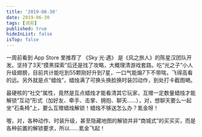 ```yaml
---
title: '2019-06-30'
date: 2019-06-30
tags: [词穷]
published: true
hideInList: false
isTop: false
---
```


一周前看到 App Store 里推荐了 《Sky 光·遇》 是《风之旅人》的陈星汉团队开发。坚持了3天“摸黑探索”后还是找了攻略，大概理清游戏套路。吃“光之子”小人升级翅膀，目前共计能吃到55颗刚好升到7星，一口气能煽7下不带喘，飞得高看的远。另外就是点“蜡烛”，蜡烛满了可换头换脸换时装凹动作，到处打卡截图嗮。

<!--more-->

最硬核的“社交”属性，竟然是互点蜡烛才能看清其它玩家，互赠一定数量蜡烛才能解锁“互动”形式（加好友、牵手、击掌、拥抱、聊天……），对，想聊天要么一起坐“石条椅”上，要么互赠蜡烛解锁！蜡烛不够送怎么办？氪金呀！

喔，对，各种动作、时装升级，甚至隐藏地图的解锁并非“商城式”的买买买，而是各种前置的解锁要求，所以……氪金飞起！
